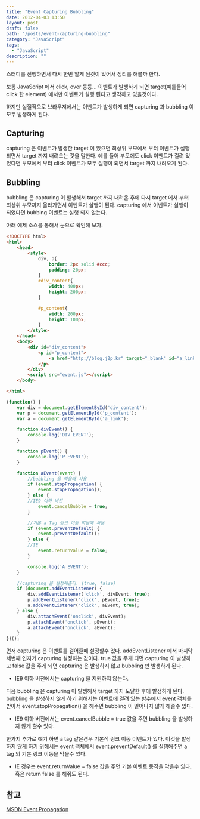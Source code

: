 ```yaml
---
title: "Event Capturing Bubbling"
date: 2012-04-03 13:50
layout: post
draft: false
path: "/posts/event-capturing-bubbling"
category: "JavaScript"
tags: 
  - "JavaScript"
description: ""  
---
```


스터디를 진행하면서 다시 한번 알게 된것이 있어서 정리를 해볼까 한다.

보통 JavaScript 에서 click, over 등등... 이벤트가 발생하게 되면 target(예를들어 click 한 element) 에서만 이벤트가 실행 된다고 생각하고 있을것이다.

하지만 실질적으로 브라우저에서는 이벤트가 발생하게 되면 capturing 과 bubbling 이 모두 발생하게 된다.

## Capturing

capturing 은 이벤트가 발생한 target 이 있으면 최상위 부모에서 부터 이벤트가 실행되면서 target 까지 내려오는 것을 말한다. 예를 들어 부모에도 click 이벤트가 걸려 있었다면 부모에서 부터 click 이벤트가 모두 실행이 되면서 target 까지 내려오게 된다.

## Bubbling

bubbling 은 capturing 이 발생해서 target 까지 내려온 후에 다시 target 에서 부터 최상위 부모까지 올라가면서 이벤트가 실행이 된다. capturing 에서 이벤트가 실행이 되었다면 bubbing 이벤트는 실행 되지 않는다.

아래 예제 소스를 통해서 눈으로 확인해 보자.

```html
<!DOCTYPE html>
<html>
	<head>
		<style>
			div, p{
				border: 2px solid #ccc;
				padding: 20px;
			}
			#div_content{
				width: 400px;
				height: 200px;
			}

    		#p_content{
    			width: 200px;
    			height: 100px;
    		}
    	</style>
    </head>
    <body>
    	<div id="div_content">
    		<p id="p_content">
    			<a href="http://blog.j2p.kr" target="_blank" id="a_link">j2p</a>
    		</p>
    	</div>
    	<script src="event.js"></script>
    </body>

</html>
```

```js
(function() {
    var div = document.getElementById('div_content');
    var p = document.getElementById('p_content');
    var a = document.getElementById('a_link');

    function divEvent() {
        console.log('DIV EVENT');
    }

    function pEvent() {
        console.log('P EVENT');
    }

    function aEvent(event) {
        //bubbling 을 막을때 사용
        if (event.stopPropagation) {
            event.stopPropagation();
        } else {
        //IE9 이하 버전
            event.cancelBubble = true;
        }

        //기본 a Tag 링크 이동 막을때 사용
        if (event.preventDefault) {
            event.preventDefault();
        } else {
        //IE
            event.returnValue = false;
        }

        console.log('A EVENT');
    }

    //capturing 을 설정해준다. (true, false)
    if (document.addEventListener) {
        div.addEventListener('click', divEvent, true);
        p.addEventListener('click', pEvent, true);
        a.addEventListener('click', aEvent, true);
    } else {
        div.attachEvent('onclick', divEvent);
        p.attachEvent('onclick', pEvent);
        a.attachEvent('onclick', aEvent);
    }
})();​
```

먼저 capturing 은 이벤트를 걸어줄때 설정할수 있다. addEventListener 에서 마지막 세번째 인자가 capturing 설정하는 값이다.
true 값을 주게 되면 capturing 이 발생하고 false 값을 주게 되면 capturing 은 발생하지 않고 bubbling 만 발생하게 된다.

* IE9 이하 버전에서는 capturing 을 지원하지 않는다.

다음 bubbling 은 capturing 이 발생해서 target 까지 도달한 후에 발생하게 된다. bubbling 을 발생하지 않게 하기 위해서는 이벤트에 걸려 있는 함수에서 event 객체를 받아서 event.stopPropagation() 을 해주면 bubbling 이 일어나지 않게 해줄수 있다.

* IE9 이하 버전에서는 event.cancelBubble = true 값을 주면 bubbling 을 발생하지 않게 할수 있다.

한가지 추가로 얘기 하면 a tag 같은경우 기본적 링크 이동 이벤트가 있다. 이것을 발생하지 않게 하기 위해서는 event 객체에서 event.preventDefault() 를 실행해주면 a tag 의 기본 링크 이동을 막을수 있다.

* IE 경우는 event.returnValue = false 값을 주면 기본 이벤트 동작을 막을수 있다. 혹은 return false 를 해줘도 된다.

## 참고

[MSDN Event Propagation](http://samples.msdn.microsoft.com/workshop/samples/author/dhtml/refs/ie9_event_phases.htm 'Event Propagation')
